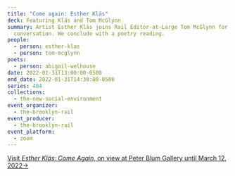 ```yaml
---
title: "Come again: Esther Kläs"
deck: Featuring Kläs and Tom McGlynn
summary: Artist Esther Kläs joins Rail Editor-at-Large Tom McGlynn for a
  conversation. We conclude with a poetry reading.
people:
  - person: esther-klas
  - person: tom-mcglynn
poets:
  - person: abigail-welhouse
date: 2022-01-31T13:00:00-0500
end_date: 2022-01-31T14:30:00-0500
series: 484
collections:
  - the-new-social-environment
event_organizer:
  - the-brooklyn-rail
event_producer:
  - the-brooklyn-rail
event_platform:
  - zoom
---
```

[Visit *Esther Kläs: Come Again*, on view at Peter Blum Gallery until March 12, 2022→](https://www.peterblumgallery.com/exhibitions/esther-klas5)